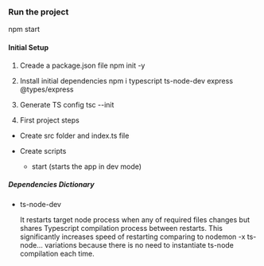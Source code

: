 
### Run the project
npm start

#### Initial Setup
1. Creade a package.json file
    npm init -y

2. Install initial dependencies
    npm i typescript ts-node-dev express @types/express

3. Generate TS config
tsc --init

4. First project steps

  * Create src folder and index.ts file
  * Create scripts
  
    + start (starts the app in dev mode)

##### Dependencies Dictionary
* ts-node-dev

  It restarts target node process when any of required files changes but shares Typescript compilation process between restarts. This significantly increases speed of restarting comparing to nodemon -x ts-node... variations because there is no need to instantiate ts-node compilation each time.